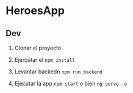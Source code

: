 # HeroesApp

## Dev

1. Clonar el proyecto

2. Ejercutar el ```npm install```

3. Levantar backedn ```npm run backend```

4. Ejecutar la app ```npm start``` o bien ```ng serve -o```
